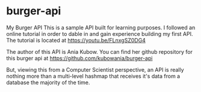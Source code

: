 # burger-api
My Burger API
This is a sample API built for learning purposes. I followed an online tutorial in order to dable in and gain experience building my first API. The tutorial is located at https://youtu.be/FLnxgSZ0DG4  

The author of this API is Ania Kubow. You can find her github repository for this burger api at https://github.com/kubowania/burger-api

But, viewing this from a Computer Scientist perspective, an API is really nothing more than a multi-level hashmap that receives it's data from a database the majority of the time.

